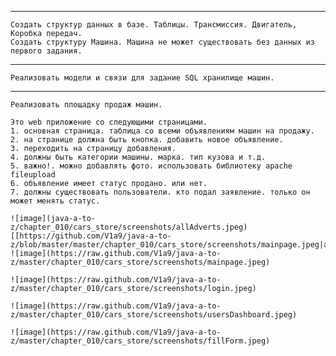 ********************************************
    Создать структур данных в базе. Таблицы. Трансмиссия. Двигатель, Коробка передач.
    Создать структуру Машина. Машина не может существовать без данных из первого задания.
********************************************
    Реализовать модели и связи для задание SQL хранилище машин.
********************************************
    Реализовать площадку продаж машин.

    Это web приложение со следующими страницами.
    1. основная страница. таблица со всеми объявлениям машин на продажу.
    2. на странице должна быть кнопка. добавить новое объявление.
    3. переходить на страницу добавления.
    4. должны быть категории машины. марка. тип кузова и т.д.
    5. важно!. можно добавлять фото. использовать библиотеку apache fileupload
    6. объявление имеет статус продано. или нет.
    7. должны существовать пользователи. кто подал заявление. только он может менять статус.
    
    ![image](java-a-to-z/chapter_010/cars_store/screenshots/allAdverts.jpeg)
    [[https://github.com/V1a9/java-a-to-z/blob/master/master/chapter_010/cars_store/screenshots/mainpage.jpeg|alt=mainpage]]
    ![image](https://raw.github.com/V1a9/java-a-to-z/master/chapter_010/cars_store/screenshots/mainpage.jpeg)
    
    ![image](https://raw.github.com/V1a9/java-a-to-z/master/chapter_010/cars_store/screenshots/login.jpeg)
    
    ![image](https://raw.github.com/V1a9/java-a-to-z/master/chapter_010/cars_store/screenshots/usersDashboard.jpeg)
    
    ![image](https://raw.github.com/V1a9/java-a-to-z/master/chapter_010/cars_store/screenshots/fillForm.jpeg)
